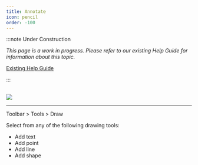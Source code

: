 ```yaml
---
title: Annotate
icon: pencil
order: -100
---
```


:::note Under Construction

*This page is a work in progress. Please refer to our existing Help Guide for information about this topic.*

[Existing Help Guide](https://help.pozi.com/search?query=annotate)

:::

<br/>
<img src="/PoziWebsite/static/img/screenshots/frankston-event-site-plan-mockup.jpg">
<br/>

---

Toolbar > Tools > Draw

Select from any of the following drawing tools:

* Add text
* Add point
* Add line
* Add shape
